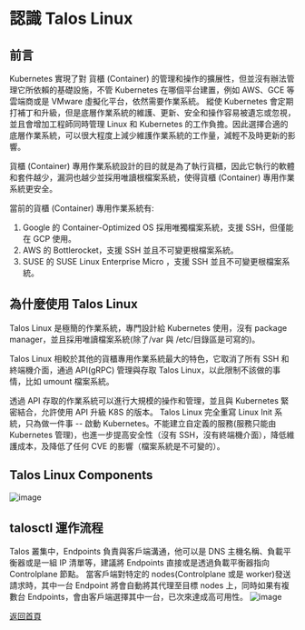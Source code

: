 # 認識 Talos Linux

## 前言
Kubernetes 實現了對 貨櫃 (Container) 的管理和操作的擴展性，但並沒有辦法管理它所依賴的基礎設施，不管 Kubernetes 在哪個平台建置，例如 AWS、GCE 等雲端商或是 VMware 虛擬化平台，依然需要作業系統。
縱使 Kubernetes 會定期打補丁和升級，但是底層作業系統的維護、更新、安全和操作容易被遺忘或忽視，並且會增加工程師同時管理 Linux 和 Kubernetes 的工作負擔。因此選擇合適的底層作業系統，可以很大程度上減少維護作業系統的工作量，減輕不及時更新的影響。

貨櫃 (Container) 專用作業系統設計的目的就是為了執行貨櫃，因此它執行的軟體和套件越少，漏洞也越少並採用唯讀根檔案系統，使得貨櫃 (Container) 專用作業系統更安全。

當前的貨櫃 (Container) 專用作業系統有:
1. Google 的 Container-Optimized OS 採用唯獨檔案系統，支援 SSH，但僅能在 GCP 使用。
2. AWS 的 Bottlerocket，支援 SSH 並且不可變更根檔案系統。
3. SUSE 的 SUSE Linux Enterprise Micro ，支援 SSH 並且不可變更根檔案系統。

## 為什麼使用 Talos Linux
Talos Linux 是極簡的作業系統，專門設計給 Kubernetes 使用，沒有 package manager，並且採用唯讀檔案系統(除了/var 與 /etc/目錄區是可寫的)。

Talos Linux 相較於其他的貨櫃專用作業系統最大的特色，它取消了所有 SSH 和終端機介面，通過 API(gRPC) 管理與存取 Talos Linux，以此限制不該做的事情，比如 umount 檔案系統。

透過 API 存取的作業系統可以進行大規模的操作和管理，並且與 Kubernetes 緊密結合，允許使用 API 升級 K8S 的版本。
Talos Linux 完全重寫 Linux Init 系統，只為做一件事 -- 啟動 Kubernetes。不能建立自定義的服務(服務只能由 Kubernetes 管理)，也進一步提高安全性（沒有 SSH，沒有終端機介面），降低維護成本，及降低了任何 CVE 的影響（檔案系統是不可變的）。

## Talos Linux Components
![image](https://github.com/tarokok8s/Tarokok8s/assets/62133915/90e47f3b-b624-48e2-a7fb-c99d10f397c8)

## talosctl 運作流程
Talos 叢集中，Endpoints 負責與客戶端溝通，他可以是 DNS 主機名稱、負載平衡器或是一組 IP 清單等，建議將 Endpoints 直接或是透過負載平衡器指向 Controlplane 節點。
當客戶端對特定的 nodes(Controlplane 或是 worker)發送請求時，其中一台 Endpoint 將會自動將其代理至目標 nodes 上，同時如果有複數台 Endpoints，會由客戶端選擇其中一台，已次來達成高可用性。 
![image](https://github.com/tarokok8s/Tarokok8s/assets/62133915/b05f65d5-4567-4bbe-aee6-12223753b914)

[返回首頁](https://github.com/tarokok8s/Tarokok8s)
